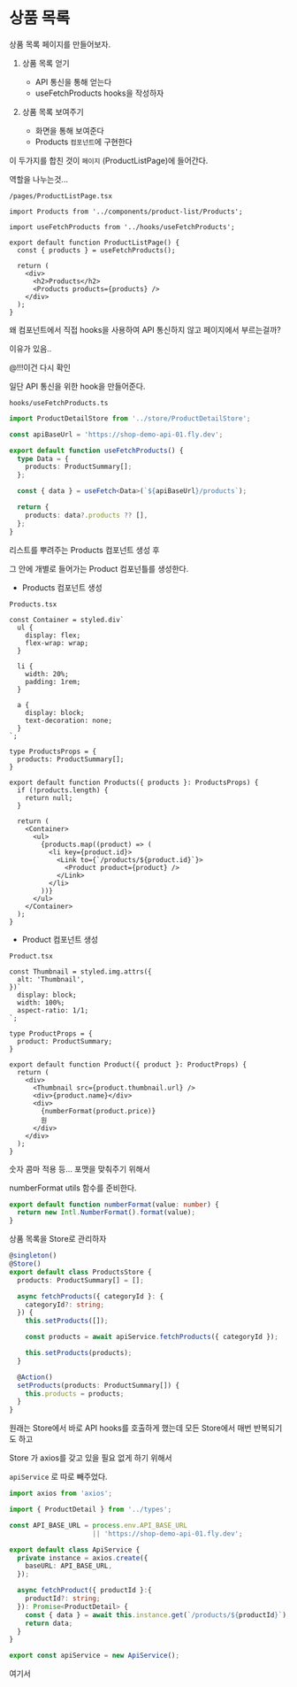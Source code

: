 # 상품 목록

상품 목록 페이지를 만들어보자.

1. 상품 목록 얻기

    - API 통신을 통해 얻는다
    - useFetchProducts hooks을 작성하자

2. 상품 목록 보여주기

    - 화면을 통해 보여준다
    - Products `컴포넌트`에 구현한다

이 두가지를 합친 것이 `페이지` (ProductListPage)에 들어간다.

역할을 나누는것... 

`/pages/ProductListPage.tsx`

```tsx
import Products from '../components/product-list/Products';

import useFetchProducts from '../hooks/useFetchProducts';

export default function ProductListPage() {
  const { products } = useFetchProducts();

  return (
    <div>
      <h2>Products</h2>
      <Products products={products} />
    </div>
  );
}
```

왜 컴포넌트에서 직접 hooks을 사용하여 API 통신하지 않고 페이지에서 부르는걸까?

이유가 있음..

@!!!이건 다시 확인

일단 API 통신을 위한 hook을 만들어준다.

`hooks/useFetchProducts.ts`

```ts
import ProductDetailStore from '../store/ProductDetailStore';

const apiBaseUrl = 'https://shop-demo-api-01.fly.dev';

export default function useFetchProducts() {
  type Data = {
    products: ProductSummary[];
  };

  const { data } = useFetch<Data>(`${apiBaseUrl}/products`);

  return {
    products: data?.products ?? [],
  };
}
```

리스트를 뿌려주는 Products 컴포넌트 생성 후

그 안에 개별로 들어가는 Product 컴포넌틀를 생성한다.

- Products 컴포넌트 생성

`Products.tsx`

```tsx
const Container = styled.div`
  ul {
    display: flex;
    flex-wrap: wrap;
  }

  li {
    width: 20%;
    padding: 1rem;
  }

  a {
    display: block;
    text-decoration: none;
  }
`;

type ProductsProps = {
  products: ProductSummary[];
}

export default function Products({ products }: ProductsProps) {
  if (!products.length) {
    return null;
  }

  return (
    <Container>
      <ul>
        {products.map((product) => (
          <li key={product.id}>
            <Link to={`/products/${product.id}`}>
              <Product product={product} />
            </Link>
          </li>
        ))}
      </ul>
    </Container>
  );
}

```

- Product 컴포넌트 생성

`Product.tsx`

```tsx
const Thumbnail = styled.img.attrs({
  alt: 'Thumbnail',
})`
  display: block;
  width: 100%;
  aspect-ratio: 1/1;
`;

type ProductProps = {
  product: ProductSummary;
}

export default function Product({ product }: ProductProps) {
  return (
    <div>
      <Thumbnail src={product.thumbnail.url} />
      <div>{product.name}</div>
      <div>
        {numberFormat(product.price)}
        원
      </div>
    </div>
  );
}
```

숫자 콤마 적용 등... 포맷을 맞춰주기 위해서

numberFormat utils 함수를 준비한다.

```ts
export default function numberFormat(value: number) {
  return new Intl.NumberFormat().format(value);
}
```

상품 목록을 Store로 관리하자

```ts
@singleton()
@Store()
export default class ProductsStore {
  products: ProductSummary[] = [];

  async fetchProducts({ categoryId }: {
    categoryId?: string;
  }) {
    this.setProducts([]);

    const products = await apiService.fetchProducts({ categoryId });

    this.setProducts(products);
  }

  @Action()
  setProducts(products: ProductSummary[]) {
    this.products = products;
  }
}

```

원래는 Store에서 바로 API hooks를 호출하게 했는데 모든 Store에서 매번 반복되기도 하고

Store 가 axios를 갖고 있을 필요 없게 하기 위해서

`apiService` 로 따로 빼주었다.

```ts
import axios from 'axios';

import { ProductDetail } from '../types';

const API_BASE_URL = process.env.API_BASE_URL
                     || 'https://shop-demo-api-01.fly.dev';

export default class ApiService {
  private instance = axios.create({
    baseURL: API_BASE_URL,
  });

  async fetchProduct({ productId }:{
    productId?: string;
  }): Promise<ProductDetail> {
    const { data } = await this.instance.get(`/products/${productId}`);
    return data;
  }
}

export const apiService = new ApiService();
```

여기서 